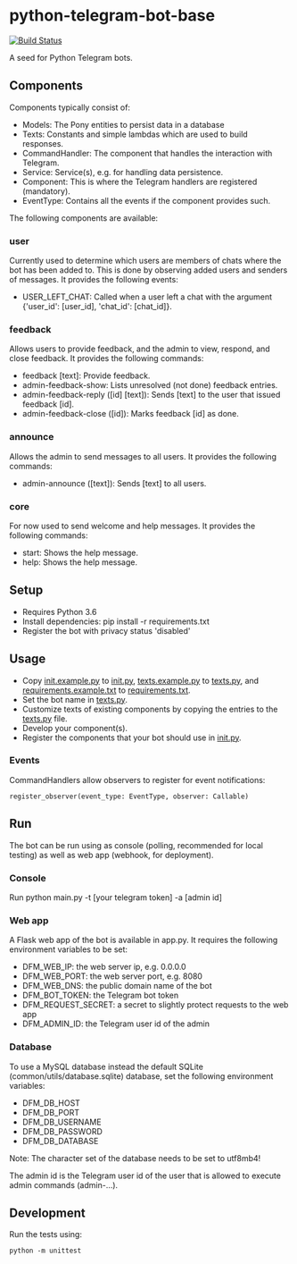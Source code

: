 python-telegram-bot-base
========================

[![Build Status](https://travis-ci.org/jbinder/python-telegram-bot-base.svg?branch=master)](https://travis-ci.org/jbinder/python-telegram-bot-base)

A seed for Python Telegram bots.


Components
----------

Components typically consist of:
* Models: The Pony entities to persist data in a database
* Texts: Constants and simple lambdas which are used to build responses.
* CommandHandler: The component that handles the interaction with Telegram.
* Service: Service(s), e.g. for handling data persistence.
* Component: This is where the Telegram handlers are registered (mandatory).
* EventType: Contains all the events if the component provides such.

The following components are available:

### user

Currently used to determine which users are members of chats where the bot has been added to.
This is done by observing added users and senders of messages.
It provides the following events:
* USER_LEFT_CHAT: Called when a user left a chat with the argument {'user_id': [user_id], 'chat_id': [chat_id]}.

### feedback

Allows users to provide feedback, and the admin to view, respond, and close feedback.
It provides the following commands:
* feedback [text]: Provide feedback.
* admin-feedback-show: Lists unresolved (not done) feedback entries.
* admin-feedback-reply ([id] [text]): Sends [text] to the user that issued feedback [id].
* admin-feedback-close ([id]): Marks feedback [id] as done.

### announce

Allows the admin to send messages to all users. It provides the following commands:
* admin-announce ([text]): Sends [text] to all users.

### core

For now used to send welcome and help messages. It provides the following commands:
* start: Shows the help message.
* help: Shows the help message.


Setup
-----

* Requires Python 3.6
* Install dependencies: pip install -r requirements.txt
* Register the bot with privacy status 'disabled'


Usage
-----

* Copy [init.example.py](../init.example.py) to [init.py](../init.py), [texts.example.py](../texts.example.py) to [texts.py](../texts.py), and [requirements.example.txt](../requirements.example.txt) to [requirements.txt](../requirements.txt).
* Set the bot name in [texts.py](../texts.py).
* Customize texts of existing components by copying the entries to the [texts.py](../texts.py) file.
* Develop your component(s).
* Register the components that your bot should use in [init.py](../init.py).

### Events

CommandHandlers allow observers to register for event notifications:

    register_observer(event_type: EventType, observer: Callable)


Run
---

The bot can be run using as console (polling, recommended for local testing)
as well as web app (webhook, for deployment).

### Console

Run python main.py -t [your telegram token] -a [admin id]

### Web app

A Flask web app of the bot is available in app.py. It requires the following environment variables to be set:
* DFM_WEB_IP: the web server ip, e.g. 0.0.0.0
* DFM_WEB_PORT: the web server port, e.g. 8080
* DFM_WEB_DNS: the public domain name of the bot
* DFM_BOT_TOKEN: the Telegram bot token
* DFM_REQUEST_SECRET: a secret to slightly protect requests to the web app
* DFM_ADMIN_ID: the Telegram user id of the admin

### Database

To use a MySQL database instead the default SQLite (common/utils/database.sqlite) database, set the following environment variables:
* DFM_DB_HOST
* DFM_DB_PORT
* DFM_DB_USERNAME
* DFM_DB_PASSWORD
* DFM_DB_DATABASE

Note: The character set of the database needs to be set to utf8mb4!

The admin id is the Telegram user id of the user that is allowed to execute admin commands (admin-...).


Development
-----------

Run the tests using:

    python -m unittest
